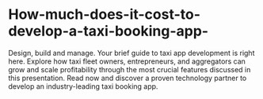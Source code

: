 # How-much-does-it-cost-to-develop-a-taxi-booking-app-
Design, build and manage. Your brief guide to taxi app development is right here. Explore how taxi fleet owners, entrepreneurs, and aggregators can grow and scale profitability through the most crucial features discussed in this presentation. Read now and discover a proven technology partner to develop an industry-leading taxi booking app. 
